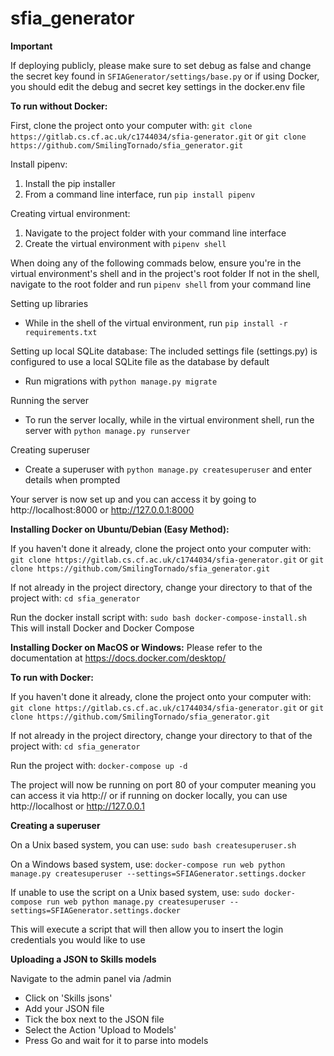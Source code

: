 # sfia_generator
**Important**

If deploying publicly, please make sure to set debug as false and change the secret key found in `SFIAGenerator/settings/base.py`
or if using Docker, you should edit the debug and secret key settings in the docker.env file

**To run without Docker:**

First, clone the project onto your computer with:
`git clone https://gitlab.cs.cf.ac.uk/c1744034/sfia-generator.git` or `git clone https://github.com/SmilingTornado/sfia_generator.git`

Install pipenv:
1. Install the pip installer
2. From a command line interface, run `pip install pipenv`

Creating virtual environment:
1.  Navigate to the project folder with your command line interface
2.  Create the virtual environment with `pipenv shell`

When doing any of the following commads below, ensure you're in the virtual environment's shell and in the project's root folder
If not in the shell, navigate to the root folder and run `pipenv shell` from your command line

Setting up libraries
*  While in the shell of the virtual environment, run `pip install -r requirements.txt`

Setting up local SQLite database:
The included settings file (settings.py) is configured to use a local SQLite file as the database by default
*  Run migrations with `python manage.py migrate`

Running the server
*  To run the server locally, while in the virtual environment shell, run the server with `python manage.py runserver`

Creating superuser
*  Create a superuser with `python manage.py createsuperuser` and enter details when prompted

Your server is now set up and you can access it by going to http://localhost:8000 or http://127.0.0.1:8000

**Installing Docker on Ubuntu/Debian (Easy Method):**

If you haven't done it already, clone the project onto your computer with:
`git clone https://gitlab.cs.cf.ac.uk/c1744034/sfia-generator.git` or `git clone https://github.com/SmilingTornado/sfia_generator.git`

If not already in the project directory, change your directory to that of the project with:
`cd sfia_generator`

Run the docker install script with:
`sudo bash docker-compose-install.sh`
This will install Docker and Docker Compose

**Installing Docker on MacOS or Windows:**
Please refer to the documentation at https://docs.docker.com/desktop/

**To run with Docker:**

If you haven't done it already, clone the project onto your computer with:
`git clone https://gitlab.cs.cf.ac.uk/c1744034/sfia-generator.git` or `git clone https://github.com/SmilingTornado/sfia_generator.git`

If not already in the project directory, change your directory to that of the project with:
`cd sfia_generator`

Run the project with:
`docker-compose up -d`

The project will now be running on port 80 of your computer meaning you can access it via http://<Your Server IP> or if running on docker locally, you can use http://localhost or http://127.0.0.1

**Creating a superuser**

On a Unix based system, you can use:
`sudo bash createsuperuser.sh`

On a Windows based system, use:
`docker-compose run web python manage.py createsuperuser --settings=SFIAGenerator.settings.docker`

If unable to use the script on a Unix based system, use:
`sudo docker-compose run web python manage.py createsuperuser --settings=SFIAGenerator.settings.docker`

This will execute a script that will then allow you to insert the login credentials you would like to use

**Uploading a JSON to Skills models**

Navigate to the admin panel via <url>/admin
*  Click on 'Skills jsons'
*  Add your JSON file
*  Tick the box next to the JSON file
*  Select the Action 'Upload to Models'
*  Press Go and wait for it to parse into models


